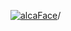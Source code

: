 [![alcaFace](https://camo.githubusercontent.com/2ee094c4af74cb0ec2e19388fccfb809837623e3/68747470733a2f2f7374617469632d63646e2e6a74766e772e6e65742f656d6f7469636f6e732f76312f3332383632362f312e30)](https://twitch.tv/Alca)/

<!--
# My "Popular" CodePens

<table>
	<tr>
		<th></th>
		<th>Title</th>
		<th>Last updated</th>
	</tr>
	<tr>
		<td><a href="https://codepen.io/Alca/pen/oNMbGWL" rel="nofollow"><img src="https://codepen.io/alca/pen/oNMbGWL/image/default.png" width="100" height="56.25"></a></td>
		<td><a href="https://codepen.io/Alca/pen/oNMbGWL" rel="nofollow">A Pen by Jacob Foster</a></td>
		<td>Dec 28, 2022</td>
	</tr>
	<tr>
		<td><a href="https://codepen.io/Alca/pen/YzjwKBY" rel="nofollow"><img src="https://codepen.io/alca/pen/YzjwKBY/image/default.png" width="100" height="56.25"></a></td>
		<td><a href="https://codepen.io/Alca/pen/YzjwKBY" rel="nofollow">A Pen by Jacob Foster</a></td>
		<td>Dec 27, 2022</td>
	</tr>
	<tr>
		<td><a href="https://codepen.io/Alca/pen/ExpVqBq" rel="nofollow"><img src="https://codepen.io/alca/pen/ExpVqBq/image/default.png" width="100" height="56.25"></a></td>
		<td><a href="https://codepen.io/Alca/pen/ExpVqBq" rel="nofollow">A Pen by Jacob Foster</a></td>
		<td>Dec 27, 2022</td>
	</tr>
	<tr>
		<td><a href="https://codepen.io/Alca/pen/LYBpwgY" rel="nofollow"><img src="https://codepen.io/alca/pen/LYBpwgY/image/default.png" width="100" height="56.25"></a></td>
		<td><a href="https://codepen.io/Alca/pen/LYBpwgY" rel="nofollow">A Pen by Jacob Foster</a></td>
		<td>Dec 27, 2022</td>
	</tr>
	<tr>
		<td><a href="https://codepen.io/Alca/pen/NWBGMvv" rel="nofollow"><img src="https://codepen.io/alca/pen/NWBGMvv/image/default.png" width="100" height="56.25"></a></td>
		<td><a href="https://codepen.io/Alca/pen/NWBGMvv" rel="nofollow">A Pen by Jacob Foster</a></td>
		<td>Dec 27, 2022</td>
	</tr>
	<tr>
		<td><a href="https://codepen.io/Alca/pen/XWBbavJ" rel="nofollow"><img src="https://codepen.io/alca/pen/XWBbavJ/image/default.png" width="100" height="56.25"></a></td>
		<td><a href="https://codepen.io/Alca/pen/XWBbavJ" rel="nofollow">A Pen by Jacob Foster</a></td>
		<td>Dec 27, 2022</td>
	</tr>
	<tr>
		<td><a href="https://codepen.io/Alca/pen/wvxvbmv" rel="nofollow"><img src="https://codepen.io/alca/pen/wvxvbmv/image/default.png" width="100" height="56.25"></a></td>
		<td><a href="https://codepen.io/Alca/pen/wvxvbmv" rel="nofollow">A Pen by Jacob Foster</a></td>
		<td>Dec 26, 2022</td>
	</tr>
	<tr>
		<td><a href="https://codepen.io/Alca/pen/eYjYxXe" rel="nofollow"><img src="https://codepen.io/alca/pen/eYjYxXe/image/default.png" width="100" height="56.25"></a></td>
		<td><a href="https://codepen.io/Alca/pen/eYjYxXe" rel="nofollow">A Pen by Jacob Foster</a></td>
		<td>Dec 20, 2022</td>
	</tr>
	<tr>
		<td><a href="https://codepen.io/Alca/pen/BaPaGVZ" rel="nofollow"><img src="https://codepen.io/alca/pen/BaPaGVZ/image/default.png" width="100" height="56.25"></a></td>
		<td><a href="https://codepen.io/Alca/pen/BaPaGVZ" rel="nofollow">A Pen by Jacob Foster</a></td>
		<td>Dec 23, 2022</td>
	</tr>
	<tr>
		<td><a href="https://codepen.io/Alca/pen/BaPaGYR" rel="nofollow"><img src="https://codepen.io/alca/pen/BaPaGYR/image/default.png" width="100" height="56.25"></a></td>
		<td><a href="https://codepen.io/Alca/pen/BaPaGYR" rel="nofollow">A Pen by Jacob Foster</a></td>
		<td>Dec 20, 2022</td>
	</tr>
</table>

---

###### Last updated: Wed, 28 Dec 2022 05:01:18 GMT
-->
